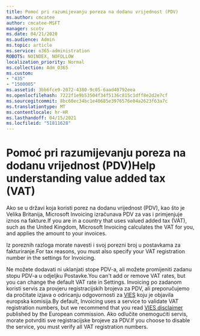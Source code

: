 ```yaml
---
title: Pomoć pri razumijevanju poreza na dodanu vrijednost (PDV)
ms.author: cmcatee
author: cmcatee-MSFT
manager: scotv
ms.date: 04/21/2020
ms.audience: Admin
ms.topic: article
ms.service: o365-administration
ROBOTS: NOINDEX, NOFOLLOW
localization_priority: Normal
ms.collection: Adm_O365
ms.custom:
- "435"
- "1500005"
ms.assetid: 3bb6fce9-2072-4380-9c05-6aad40792eea
ms.openlocfilehash: 7222f1e9b53504f34f5136c815c1dff8e2d2e7cf
ms.sourcegitcommit: 8bc60ec34bc1e40685e3976576e04a2623f63a7c
ms.translationtype: MT
ms.contentlocale: hr-HR
ms.lasthandoff: 04/15/2021
ms.locfileid: "51811628"
---
```

# <a name="help-understanding-value-added-tax-vat"></a><span data-ttu-id="00db0-102">Pomoć pri razumijevanju poreza na dodanu vrijednost (PDV)</span><span class="sxs-lookup"><span data-stu-id="00db0-102">Help understanding value added tax (VAT)</span></span>

<span data-ttu-id="00db0-103">Ako se u državi koja koristi porez na dodanu vrijednost (PDV), kao što je Velika Britanija, Microsoft Invoicing izračunava PDV za vas i primjenjuje iznos na fakture.</span><span class="sxs-lookup"><span data-stu-id="00db0-103">If you are in a country that uses valued added tax (VAT), such as the United Kingdom, Microsoft Invoicing calculates the VAT for you, and applies the amount to your invoices.</span></span>
  
<span data-ttu-id="00db0-104">Iz poreznih razloga morate navesti i svoj porezni broj u postavkama za fakturiranje.</span><span class="sxs-lookup"><span data-stu-id="00db0-104">For tax reasons, you must also specify your VAT registration number in the settings for Invoicing.</span></span>
  
<span data-ttu-id="00db0-105">Ne možete dodavati ni uklanjati stope PDV-a, ali možete promijeniti zadanu stopu PDV-a u odjeljku Postavke.</span><span class="sxs-lookup"><span data-stu-id="00db0-105">You can't add or remove VAT rates, but you can change the default VAT rate in Settings.</span></span> <span data-ttu-id="00db0-106">Invoicing po zadanom koristi servis za provjeru registracijskih brojeva za PDV, ali preporučujemo da pročitate izjava o odricanju odgovornosti za [VIES](https://go.microsoft.com/fwlink/?LinkID=841741) koju je objavila europska komisija.</span><span class="sxs-lookup"><span data-stu-id="00db0-106">By default, Invoicing uses a service to validate VAT registration numbers, but we recommend that you read [VIES disclaimer](https://go.microsoft.com/fwlink/?LinkID=841741) published by the European commission.</span></span> <span data-ttu-id="00db0-107">Ako odlučite onemogućiti servis, morate potvrditi sve registracijske brojeve za PDV.</span><span class="sxs-lookup"><span data-stu-id="00db0-107">If you choose to disable the service, you must verify all VAT registration numbers.</span></span>